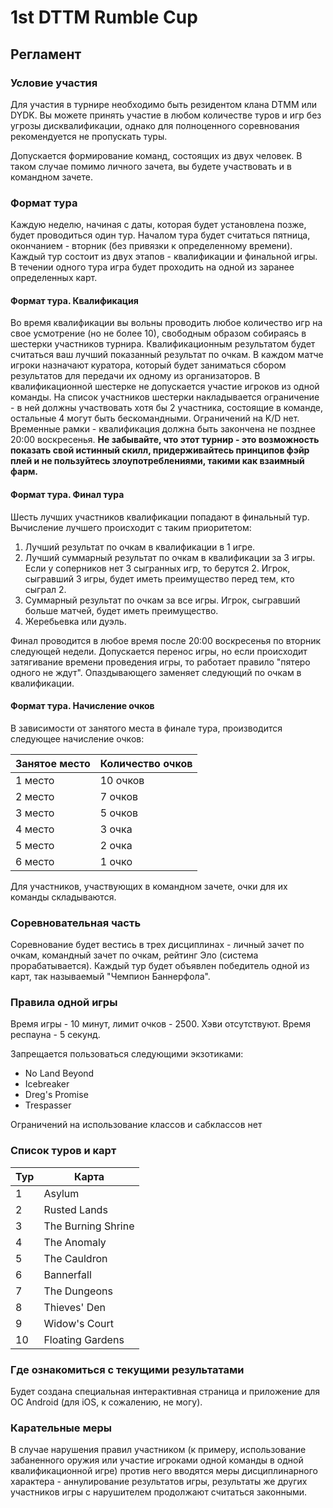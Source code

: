 # 1st DTTM Rumble Cup

## Регламент

### Условие участия
Для участия в турнире необходимо быть резидентом клана DTMM или DYDK. Вы можете принять участие в любом количестве туров и игр без угрозы дисквалификации, однако для полноценного соревнования рекомендуется не пропускать туры.

Допускается формирование команд, состоящих из двух человек. В таком случае помимо личного зачета, вы будете участвовать и в командном зачете.

### Формат тура
Каждую неделю, начиная с даты, которая будет установлена позже, будет проводиться один тур. Началом тура будет считаться пятница, окончанием - вторник (без привязки к определенному времени). Каждый тур состоит из двух этапов - квалификации и финальной игры. В течении одного тура игра будет проходить на одной из заранее определенных карт.

#### Формат тура. Квалификация
Во время квалификации вы вольны проводить любое количество игр на свое усмотрение (но не более 10), свободным образом собираясь в шестерки участников турнира. Квалификационным результатом будет считаться ваш лучший показанный результат по очкам. В каждом матче игроки назначают куратора, который будет заниматься сбором результатов для передачи их одному из организаторов. В квалификационной шестерке не допускается участие игроков из одной команды. На список участников шестерки накладывается ограничение - в ней должны участвовать хотя бы 2 участника, состоящие в команде, остальные 4 могут быть бескомандными. Ограничений на K/D нет. Временные рамки - квалификация должна быть закончена не позднее 20:00 воскресенья. **Не забывайте, что этот турнир - это возможность показать свой истинный скилл, придерживайтесь принципов фэйр плей и не пользуйтесь злоупотреблениями, такими как взаимный фарм.**

#### Формат тура. Финал тура
Шесть лучших участников квалификации попадают в финальный тур. Вычисление лучшего происходит с таким приоритетом:
1. Лучший результат по очкам в квалификации в 1 игре.
2. Лучший суммарный результат по очкам в квалификации за 3 игры. Если у соперников нет 3 сыгранных игр, то берутся 2. Игрок, сыгравший 3 игры, будет иметь преимущество перед тем, кто сыграл 2.
3. Суммарный результат по очкам за все игры. Игрок, сыгравший больше матчей, будет иметь преимущество.
4. Жеребьевка или дуэль.

Финал проводится в любое время после 20:00 воскресенья по вторник следующей недели. Допускается перенос игры, но если происходит затягивание времени проведения игры, то работает правило "пятеро одного не ждут". Опаздывающего заменяет следующий по очкам в квалификации.

#### Формат тура. Начисление очков
В зависимости от занятого места в финале тура, производится следующее начисление очков:

| Занятое место | Количество очков |
|---------------|------------------|
| 1 место       | 10 очков         |
| 2 место       | 7 очков          |
| 3 место       | 5 очков          |
| 4 место       | 3 очка           |
| 5 место       | 2 очка           |
| 6 место       | 1 очко           |

Для участников, участвующих в командном зачете, очки для их команды складываются.

### Соревновательная часть
Соревнование будет вестись в трех дисциплинах - личный зачет по очкам, командный зачет по очкам, рейтинг Эло (система прорабатывается). Каждый тур будет объявлен победитель одной из карт, так называемый "Чемпион Баннерфола".

### Правила одной игры
Время игры - 10 минут, лимит очков - 2500. Хэви отсутствуют. Время респауна - 5 секунд.

Запрещается пользоваться следующими экзотиками:
* No Land Beyond
* Icebreaker
* Dreg's Promise
* Trespasser

Ограничений на использование классов и сабклассов нет

### Список туров и карт

| Тур | Карта              |
|-----|--------------------|
|  1  | Asylum             |
|  2  | Rusted Lands       |
|  3  | The Burning Shrine |
|  4  | The Anomaly        |
|  5  | The Cauldron       |
|  6  | Bannerfall         |
|  7  | The Dungeons       |
|  8  | Thieves' Den       |
|  9  | Widow's Court      |
|  10 | Floating Gardens   |

### Где ознакомиться с текущими результатами
Будет создана специальная интерактивная страница и приложение для OC Android (для iOS, к сожалению, не могу).

### Карательные меры
В случае нарушения правил участником (к примеру, использование забаненного оружия или участие игроками одной команды в одной квалификационной игре) против него вводятся меры дисциплинарного характера - аннулирование результатов игры, результаты же других участников игры с нарушителем продолжают считаться законными.
